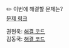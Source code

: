 ✏️ 이번에 해결할 문제는? <br>
[문제 링크](https://www.acmicpc.net/problem/2617)

권현욱: [해결 코드](https://github.com/woogie01/Algorithm-Hub/blob/main/%EB%B0%B1%EC%A4%80/Gold/2617.%E2%80%85%EA%B5%AC%EC%8A%AC%E2%80%85%EC%B0%BE%EA%B8%B0/%EA%B5%AC%EC%8A%AC%E2%80%85%EC%B0%BE%EA%B8%B0.java) <br>
김동국: [해결 코드]() <br>
